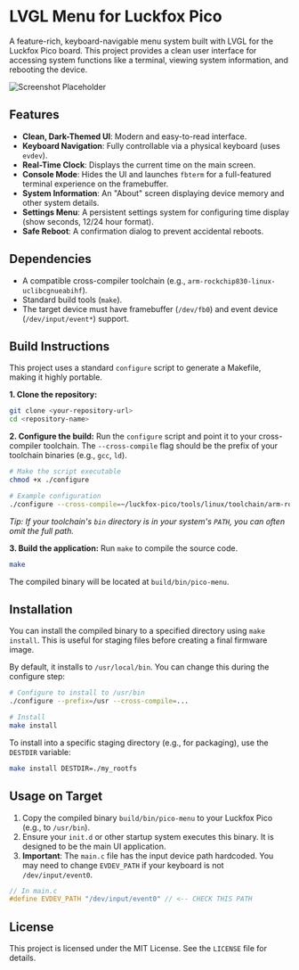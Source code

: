# LVGL Menu for Luckfox Pico

A feature-rich, keyboard-navigable menu system built with LVGL for the Luckfox Pico board. This project provides a clean user interface for accessing system functions like a terminal, viewing system information, and rebooting the device.

![Screenshot Placeholder](https://placehold.co/480x320/1e1e1e/e0e0e0?text=Pico%20Menu%20UI)

## Features

- **Clean, Dark-Themed UI**: Modern and easy-to-read interface.
- **Keyboard Navigation**: Fully controllable via a physical keyboard (uses `evdev`).
- **Real-Time Clock**: Displays the current time on the main screen.
- **Console Mode**: Hides the UI and launches `fbterm` for a full-featured terminal experience on the framebuffer.
- **System Information**: An "About" screen displaying device memory and other system details.
- **Settings Menu**: A persistent settings system for configuring time display (show seconds, 12/24 hour format).
- **Safe Reboot**: A confirmation dialog to prevent accidental reboots.

## Dependencies

- A compatible cross-compiler toolchain (e.g., `arm-rockchip830-linux-uclibcgnueabihf`).
- Standard build tools (`make`).
- The target device must have framebuffer (`/dev/fb0`) and event device (`/dev/input/event*`) support.

## Build Instructions

This project uses a standard `configure` script to generate a Makefile, making it highly portable.

**1. Clone the repository:**
```sh
git clone <your-repository-url>
cd <repository-name>
````

**2. Configure the build:**
Run the `configure` script and point it to your cross-compiler toolchain. The `--cross-compile` flag should be the prefix of your toolchain binaries (e.g., `gcc`, `ld`).

```sh
# Make the script executable
chmod +x ./configure

# Example configuration
./configure --cross-compile=~/luckfox-pico/tools/linux/toolchain/arm-rockchip830-linux-uclibcgnueabihf/bin/arm-rockchip830-linux-uclibcgnueabihf-
```

*Tip: If your toolchain's `bin` directory is in your system's `PATH`, you can often omit the full path.*

**3. Build the application:**
Run `make` to compile the source code.

```sh
make
```

The compiled binary will be located at `build/bin/pico-menu`.

## Installation

You can install the compiled binary to a specified directory using `make install`. This is useful for staging files before creating a final firmware image.

By default, it installs to `/usr/local/bin`. You can change this during the configure step:

```sh
# Configure to install to /usr/bin
./configure --prefix=/usr --cross-compile=...

# Install
make install
```

To install into a specific staging directory (e.g., for packaging), use the `DESTDIR` variable:

```sh
make install DESTDIR=./my_rootfs
```

## Usage on Target

1.  Copy the compiled binary `build/bin/pico-menu` to your Luckfox Pico (e.g., to `/usr/bin`).
2.  Ensure your `init.d` or other startup system executes this binary. It is designed to be the main UI application.
3.  **Important**: The `main.c` file has the input device path hardcoded. You may need to change `EVDEV_PATH` if your keyboard is not `/dev/input/event0`.

<!-- end list -->

```c
// In main.c
#define EVDEV_PATH "/dev/input/event0" // <-- CHECK THIS PATH
```

## License

This project is licensed under the MIT License. See the `LICENSE` file for details.
